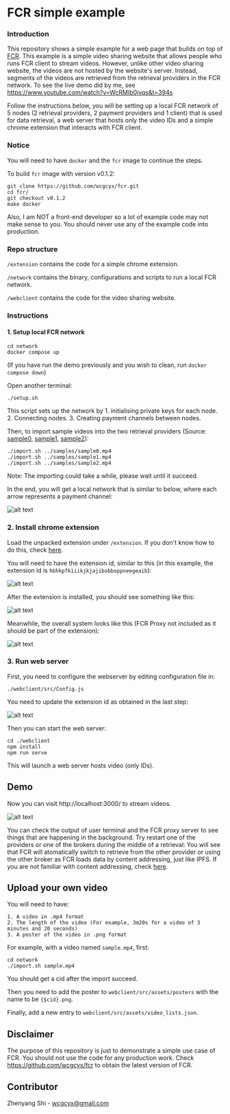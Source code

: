 # FCR simple example
### Introduction
This repository shows a simple example for a web page that builds on top of [FCR](https://github.com/wcgcyx/fcr). This example is a simple video sharing website that allows people who runs FCR client to stream videos. However, unlike other video sharing website, the videos are not hosted by the website's server. Instead, segments of the videos are retrieved from the retrieval providers in the FCR network. To see the live demo did by me, see https://www.youtube.com/watch?v=WcRMIb0jvqs&t=394s

Follow the instructions below, you will be setting up a local FCR network of 5 nodes (2 retrieval providers, 2 payment providers and 1 client) that is used for data retrieval, a web server that hosts only the video IDs and a simple chrome extension that interacts with FCR client.
### Notice
You will need to have `docker` and the `fcr` image to continue the steps.

To build `fcr` image with version v0.1.2:
```
git clone https://github.com/wcgcyx/fcr.git
cd fcr/
git checkout v0.1.2
make docker
```

Also, I am NOT a front-end developer so a lot of example code may not make sense to you. You should never use any of the example code into production.
### Repo structure
`/extension` contains the code for a simple chrome extension.

`/network` contains the binary, configurations and scripts to run a local FCR network.

`/webclient` contains the code for the video sharing website.
### Instructions
#### 1. Setup local FCR network
```
cd network
docker compose up
```
(If you have run the demo previously and you wish to clean, run `docker compose down`)

Open another terminal:
```
./setup.sh
```
This script sets up the network by 1. initialising private keys for each node. 2. Connecting nodes. 3. Creating payment channels between nodes.

Then, to import sample videos into the two retrieval providers (Source: [sample0](https://www.youtube.com/watch?v=l8bD3IpNll8), [sample1](https://www.youtube.com/watch?v=-kUyorDlEmo), [sample2](https://www.youtube.com/watch?v=oe70Uhjc_F4)):
```
./import.sh ../samples/sample0.mp4
./import.sh ../samples/sample1.mp4
./import.sh ../samples/sample2.mp4
```
Note: The importing could take a while, please wait until it succeed.

In the end, you will get a local network that is similar to below, where each arrow represents a payment channel:

![alt text](docs/network.jpg)
### 2. Install chrome extension
Load the unpacked extension under `/extension`. If you don't know how to do this, check [here](https://developer.chrome.com/docs/extensions/mv3/getstarted/#unpacked).

You will need to have the extension id, similar to this (in this example, the extension id is `hbhkpfkiiikjkjajibobboppneegeaib`):

![alt text](docs/eid.jpg)

After the extension is installed, you should see something like this:

![alt text](docs/extension.jpg)

Meanwhile, the overall system looks like this (FCR Proxy not included as it should be part of the extension):

![alt text](docs/system.jpg)

### 3. Run web server
First, you need to configure the webserver by editing configuration file in:
```
./webclient/src/Config.js
```
You need to update the extension id as obtained in the last step:

![alt text](docs/config.jpg)

Then you can start the web server:
```
cd ./webclient
npm install
npm run serve
```
This will launch a web server hosts video (only IDs).

## Demo
Now you can visit http://localhost:3000/ to stream videos. 

![alt text](docs/web.jpg)

You can check the output of user terminal and the FCR proxy server to see things that are happening in the background. Try restart one of the providers or one of the brokers during the middle of a retrieval: You will see that FCR will atomatically switch to retrieve from the other provider or using the other broker as FCR loads data by content addressing, just like IPFS. If you are not familiar with content addressing, check [here](https://docs.ipfs.io/concepts/content-addressing/).

## Upload your own video
You will need to have:
```
1. A video in .mp4 format
2. The length of the video (For example, 3m20s for a video of 3 minutes and 20 seconds)
3. A poster of the video in .png format
```
For example, with a video named `sample.mp4`, first:
```
cd network
./import.sh sample.mp4
```
You should get a cid after the import succeed. 

Then you need to add the poster to `webclient/src/assets/posters` with the name to be `{$cid}.png`.

Finally, add a new entry to `webclient/src/assets/video_lists.json`.

## Disclaimer
The purpose of this repository is just to demonstrate a simple use case of FCR. You should not use the code for any production work. Check https://github.com/wcgcyx/fcr to obtain the latest version of FCR.

## Contributor
Zhenyang Shi - wcgcyx@gmail.com
